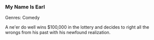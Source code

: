 ### My Name Is Earl

Genres: Comedy

A ne'er do well wins $100,000 in the lottery and decides to right all the wrongs from his past with his newfound realization.

